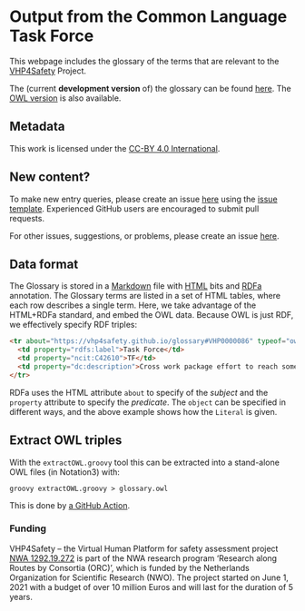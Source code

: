 # Output from the Common Language Task Force

This webpage includes the glossary  of the terms that are relevant to the [VHP4Safety](https://vhp4safety.nl/) Project.

The (current **development version** of) the glossary can be found [here](index.md). The [OWL version](glossary.owl)
is also available.

## Metadata

This work is licensed under the [CC-BY 4.0 International](https://github.com/VHP4Safety/glossary/blob/main/LICENCE.md). 

## New content?

To make new entry queries, please create an issue [here](https://github.com/VHP4Safety/glossary/issues/new/choose) using the [issue template](https://github.com/VHP4Safety/glossary/blob/main/.github/ISSUE_TEMPLATE/ontology-term-request.md). Experienced GitHub users
are encouraged to submit pull requests.

For other issues, suggestions, or problems, please create an issue [here](https://github.com/VHP4Safety/glossary/issues). 

## Data format

The Glossary is stored in a [Markdown](https://en.wikipedia.org/wiki/Markdown) file with
[HTML](https://en.wikipedia.org/wiki/HTML) bits and [RDFa](https://rdfa.info/docs) annotation.
The Glossary terms are listed in a set of HTML tables, where each row describes a single term.
Here, we take advantage of the HTML+RDFa standard, and embed the OWL data. Because OWL is
just RDF, we effectively specify RDF triples:

```html
<tr about="https://vhp4safety.github.io/glossary#VHP0000086" typeof="owl:Class">
  <td property="rdfs:label">Task Force</td>
  <td property="ncit:C42610">TF</td>
  <td property="dc:description">Cross work package effort to reach some goal.</td>
</tr>
```

RDFa uses the HTML attribute `about` to specify of the *subject* and the `property`
attribute to specify the *predicate*. The `object` can be specified in different ways,
and the above example shows how the `Literal` is given.

## Extract OWL triples

With the `extractOWL.groovy` tool this can
be extracted into a stand-alone OWL files (in Notation3) with:

```shell
groovy extractOWL.groovy > glossary.owl
```

This is done by [a GitHub Action](https://github.com/VHP4Safety/glossary/blob/main/.github/workflows/extract.yml).

### Funding

VHP4Safety – the Virtual Human Platform for safety assessment project
[NWA 1292.19.272](https://www.nwo.nl/projecten/nwa129219272) is part of the NWA
research program ‘Research along Routes by Consortia (ORC)’, which is funded by the Netherlands Organization
for Scientific Research (NWO). The project started on June 1, 2021 with a budget of over 10 million Euros
and will last for the duration of 5 years. 
